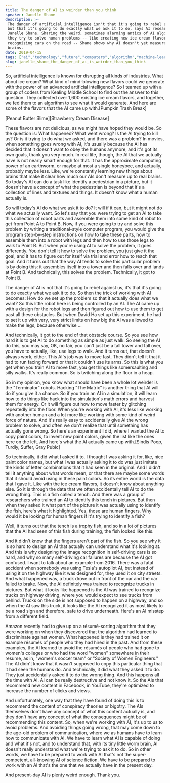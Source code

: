 ```yaml
---
title: The danger of AI is weirder than you think
speaker: Janelle Shane
description: >-
 The danger of artificial intelligence isn't that it's going to rebel against us,
 but that it's going to do exactly what we ask it to do, says AI researcher
 Janelle Shane. Sharing the weird, sometimes alarming antics of AI algorithms as
 they try to solve human problems -- like creating new ice cream flavors or
 recognizing cars on the road -- Shane shows why AI doesn't yet measure up to real
 brains.
date: 2019-04-15
tags: ["ai","technology","future","computers","algorithm","machine-learning"]
slug: janelle_shane_the_danger_of_ai_is_weirder_than_you_think
---
```


So, artificial intelligence is known for disrupting all kinds of industries. What about
ice cream? What kind of mind-blowing new flavors could we generate with the power of an
advanced artificial intelligence? So I teamed up with a group of coders from Kealing
Middle School to find out the answer to this question. They collected over 1,600 existing
ice cream flavors, and together, we fed them to an algorithm to see what it would
generate. And here are some of the flavors that the AI came up with.[Pumpkin Trash
Break]

[Peanut Butter Slime][Strawberry Cream Disease]

These flavors are not delicious, as we might have hoped they would be. So the question is:
What happened? What went wrong? Is the AI trying to kill us? Or is it trying to do what we
asked, and there was a problem? In movies, when something goes wrong with AI, it's usually
because the AI has decided that it doesn't want to obey the humans anymore, and it's got
its own goals, thank you very much. In real life, though, the AI that we actually have is
not nearly smart enough for that. It has the approximate computing power of an earthworm,
or maybe at most a single honeybee, and actually, probably maybe less. Like, we're
constantly learning new things about brains that make it clear how much our AIs don't
measure up to real brains. So today's AI can do a task like identify a pedestrian in a
picture, but it doesn't have a concept of what the pedestrian is beyond that it's a
collection of lines and textures and things. It doesn't know what a human actually
is.

So will today's AI do what we ask it to do? It will if it can, but it might not do what we
actually want. So let's say that you were trying to get an AI to take this collection of
robot parts and assemble them into some kind of robot to get from Point A to Point B. Now,
if you were going to try and solve this problem by writing a traditional-style computer
program, you would give the program step-by-step instructions on how to take these parts,
how to assemble them into a robot with legs and then how to use those legs to walk to
Point B. But when you're using AI to solve the problem, it goes differently. You don't
tell it how to solve the problem, you just give it the goal, and it has to figure out for
itself via trial and error how to reach that goal. And it turns out that the way AI tends
to solve this particular problem is by doing this: it assembles itself into a tower and
then falls over and lands at Point B. And technically, this solves the problem.
Technically, it got to Point B.

The danger of AI is not that it's going to rebel against us, it's that it's going to do
exactly what we ask it to do. So then the trick of working with AI becomes: How do we set
up the problem so that it actually does what we want? So this little robot here is being
controlled by an AI. The AI came up with a design for the robot legs and then figured out
how to use them to get past all these obstacles. But when David Ha set up this experiment,
he had to set it up with very, very strict limits on how big the AI was allowed to make
the legs, because otherwise ...

And technically, it got to the end of that obstacle course. So you see how hard it is to
get AI to do something as simple as just walk. So seeing the AI do this, you may say, OK,
no fair, you can't just be a tall tower and fall over, you have to actually, like, use
legs to walk. And it turns out, that doesn't always work, either. This AI's job was to
move fast. They didn't tell it that it had to run facing forward or that it couldn't use
its arms. So this is what you get when you train AI to move fast, you get things like
somersaulting and silly walks. It's really common. So is twitching along the floor in a
heap.

So in my opinion, you know what should have been a whole lot weirder is the "Terminator"
robots. Hacking "The Matrix" is another thing that AI will do if you give it a chance. So
if you train an AI in a simulation, it will learn how to do things like hack into the
simulation's math errors and harvest them for energy. Or it will figure out how to move
faster by glitching repeatedly into the floor. When you're working with AI, it's less like
working with another human and a lot more like working with some kind of weird force of
nature. And it's really easy to accidentally give AI the wrong problem to solve, and often
we don't realize that until something has actually gone wrong. So here's an experiment I
did, where I wanted the AI to copy paint colors, to invent new paint colors, given the
list like the ones here on the left. And here's what the AI actually came up with.[Sindis
Poop, Turdly, Suffer, Gray Pubic]

So technically, it did what I asked it to. I thought I was asking it for, like, nice paint
color names, but what I was actually asking it to do was just imitate the kinds of letter
combinations that it had seen in the original. And I didn't tell it anything about what
words mean, or that there are maybe some words that it should avoid using in these paint
colors. So its entire world is the data that I gave it. Like with the ice cream flavors,
it doesn't know about anything else. So it is through the data that we often accidentally
tell AI to do the wrong thing. This is a fish called a tench. And there was a group of
researchers who trained an AI to identify this tench in pictures. But then when they asked
it what part of the picture it was actually using to identify the fish, here's what it
highlighted. Yes, those are human fingers. Why would it be looking for human fingers if
it's trying to identify a fish?

Well, it turns out that the tench is a trophy fish, and so in a lot of pictures that the
AI had seen of this fish during training, the fish looked like this.

And it didn't know that the fingers aren't part of the fish. So you see why it is so hard
to design an AI that actually can understand what it's looking at. And this is why
designing the image recognition in self-driving cars is so hard, and why so many
self-driving car failures are because the AI got confused. I want to talk about an example
from 2016. There was a fatal accident when somebody was using Tesla's autopilot AI, but
instead of using it on the highway like it was designed for, they used it on city streets.
And what happened was, a truck drove out in front of the car and the car failed to brake.
Now, the AI definitely was trained to recognize trucks in pictures. But what it looks like
happened is the AI was trained to recognize trucks on highway driving, where you would
expect to see trucks from behind. Trucks on the side is not supposed to happen on a
highway, and so when the AI saw this truck, it looks like the AI recognized it as most
likely to be a road sign and therefore, safe to drive underneath. Here's an AI misstep from
a different field.

Amazon recently had to give up on a résumé-sorting algorithm that they were working on
when they discovered that the algorithm had learned to discriminate against women. What
happened is they had trained it on example résumés of people who they had hired in the
past. And from these examples, the AI learned to avoid the résumés of people who had gone
to women's colleges or who had the word "women" somewhere in their resume, as in, "women's
soccer team" or "Society of Women Engineers." The AI didn't know that it wasn't supposed
to copy this particular thing that it had seen the humans do. And technically, it did what
they asked it to do. They just accidentally asked it to do the wrong thing. And this
happens all the time with AI. AI can be really destructive and not know it. So the AIs
that recommend new content in Facebook, in YouTube, they're optimized to increase the
number of clicks and views.

And unfortunately, one way that they have found of doing this is to recommend the content
of conspiracy theories or bigotry. The AIs themselves don't have any concept of what this
content actually is, and they don't have any concept of what the consequences might be of
recommending this content. So, when we're working with AI, it's up to us to avoid problems.
And avoiding things going wrong, that may come down to the age-old problem of
communication, where we as humans have to learn how to communicate with AI. We have to
learn what AI is capable of doing and what it's not, and to understand that, with its tiny
little worm brain, AI doesn't really understand what we're trying to ask it to do. So in
other words, we have to be prepared to work with AI that's not the super-competent,
all-knowing AI of science fiction. We have to be prepared to work with an AI that's the
one that we actually have in the present day.

And present-day AI is plenty weird enough. Thank you.

<!--
ad_duration=3.33
comment_count=27
event="TED2019"
has_talk_citation=0
intro_duration=11.82
is_subtitle_required="False"
is_talk_featured="True"
language="en"
language_swap="False"
native_language="en"
number_of_related_talks=6
number_of_speakers=1
number_of_subtitled_videos=23
number_of_tags=6
number_of_talk_download_languages=23
number_of_talk_more_resources=1
number_of_talk_recommendations=0
number_of_talks_take_actions=1
post_ad_duration=0.83
published_timestamp="2019-10-22 17:30:32"
recording_date="2019-04-15"
speaker_description="AI researcher"
speaker_is_published=1
speaker_name="Janelle Shane"
talk_name="The danger of AI is weirder than you think"
talks_tags=["ai","technology","future","computers","algorithm","machine-learning"]
url_photo_speaker="https://pe.tedcdn.com/images/ted/cd3c0b3aa0e78d5d4f10ebadfeba5f06dff773da_254x191.jpg"
url_photo_talk="https://s3.amazonaws.com/talkstar-photos/uploads/ba61c0b8-9fd0-4db0-b546-575a6e35cd6f/JanelleShane_2019-embed.jpg"
url_webpage="https://www.ted.com/talks/janelle_shane_the_danger_of_ai_is_weirder_than_you_think"
video_type_name="TED Stage Talk"
-->